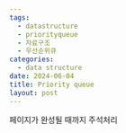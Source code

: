 ```yaml
---
tags:
  - datastructure
  - priorityqueue
  - 자료구조
  - 우선순위큐
categories:
  - data structure
date: 2024-06-04
title: Priority queue
layout: post
---
```

페이지가 완성될 때까지 주석처리
<!-- 
## 우선순위 큐 (Priority queue)

#### 개념
평범한 큐나 스택과 비슷한 축약 자료형이지만 각 원소들이 우선순위를 갖는 것에 차이가 있습니다. 
- 스택 - 원소들은 후입 선출 순으로 처리
- 큐 - 원소들은 선입 선출 순으로 처리

우선순위 큐가 힙이라는 것은 널리 알려진 오류입니다. 우선순위 큐는 '리스트나'나 '맵'과 같이 추상적인 개념 로 리스트가 연결 리스트나 배열로 구현될 수 있는 것과 같이, 우선순위 큐는 힙이나 다양한 자려구조를 활용하여 구현될 수 있습니다.

[위키백과 참조](https://ko.wikipedia.org/wiki/%EC%9A%B0%EC%84%A0%EC%88%9C%EC%9C%84_%ED%81%90)

#### 구현

-->